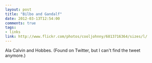 ```yaml
---
layout: post
title: "Bilbo and Gandalf"
date: 2012-03-13T12:54:00
comments: true
tags:
- links
link: http://www.flickr.com/photos/cooljohnny/6813716364/sizes/l/
---
```

Ala Calvin and Hobbes. (Found on Twitter, but I can't find the tweet anymore.)
